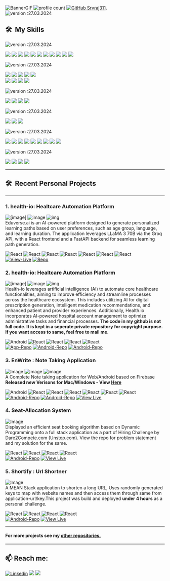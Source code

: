 ![BannerGIF](https://res.cloudinary.com/srvraj311/image/upload/v1698622202/github_xgbnga.jpg)
![profile count](https://komarev.com/ghpvc/?username=srvraj311&color=green) [![GitHub Srvraj311](https://img.shields.io/github/followers/srvraj311?label=follow&style=social)](https://github.com/srvraj311).  
![version :27.03.2024](https://img.shields.io/badge/Updated-27%20Apr%20,2024-0703fc?style=for-the-badge)

## 🛠 &nbsp;My Skills

![version :27.03.2024](https://img.shields.io/badge/%201-FRONTEND-5638ff?style=for-the-badge)

![](https://img.shields.io/badge/HTML-239120?style=for-the-badge&logo=html5&logoColor=white) ![](https://img.shields.io/badge/CSS-239120?&style=for-the-badge&logo=css3&logoColor=white) ![](https://img.shields.io/badge/JavaScript-F7DF1E?style=for-the-badge&logo=javascript&logoColor=black) ![](https://img.shields.io/badge/TypeScript-007ACC?style=for-the-badge&logo=typescript&logoColor=white) ![](https://img.shields.io/badge/Bootstrap-563D7C?style=for-the-badge&logo=bootstrap&logoColor=white)
![](https://img.shields.io/badge/React-20232A?style=for-the-badge&logo=react&logoColor=61DAFB) ![](https://img.shields.io/badge/Redux-593D88?style=for-the-badge&logo=redux&logoColor=white) ![](https://img.shields.io/badge/React_Router-CA4245?style=for-the-badge&logo=react-router&logoColor=white)
![](https://img.shields.io/badge/Angular-DD0031?style=for-the-badge&logo=angular&logoColor=white) ![](https://img.shields.io/badge/Ag_Grid-CA4245?style=for-the-badge&logo=aggrid&logoColor=white) ![](https://img.shields.io/badge/Jasmine-CA4245?style=for-the-badge&logo=jasmine&logoColor=white)

![version :27.03.2024](https://img.shields.io/badge/%202-BACKEND-5638ff?style=for-the-badge)

![](https://img.shields.io/badge/Java-ED8B00?style=for-the-badge&logo=openjdk&logoColor=white) ![](https://img.shields.io/badge/Spring_Boot-6DB33F?style=for-the-badge&logo=spring&logoColor=white) ![](https://img.shields.io/badge/Spring_Security-6DB33F?style=for-the-badge&logo=Spring-Security&logoColor=white)
![](https://img.shields.io/badge/Node.js-43853D?style=for-the-badge&logo=node.js&logoColor=white) ![](https://img.shields.io/badge/Express.js-404D59?style=for-the-badge)  
![](https://img.shields.io/badge/Python-3776AB?style=for-the-badge&logo=python&logoColor=white) ![](https://img.shields.io/badge/Flask-000000?style=for-the-badge&logo=flask&logoColor=white) ![](https://img.shields.io/badge/Numpy-000000?style=for-the-badge&logo=numpy&logoColor=white) ![](https://img.shields.io/badge/Pandas-000000?style=for-the-badge&logo=pandas&logoColor=white)

![version :27.03.2024](https://img.shields.io/badge/%203-MOBILE-5638ff?style=for-the-badge)

![](https://img.shields.io/badge/React_Native-20232A?style=for-the-badge&logo=react&logoColor=61DAFB) ![](https://img.shields.io/badge/Android-28d484?style=for-the-badge&logo=android-studio&logoColor=white) ![](https://img.shields.io/badge/Android_Studio-3DDC84?style=for-the-badge&logo=android-studio&logoColor=white) ![](https://img.shields.io/badge/XCode-20232A?style=for-the-badge&logo=xcode&logoColor=61DAFB)

![version :27.03.2024](https://img.shields.io/badge/%204-DATABASE-5638ff?style=for-the-badge)

![](https://img.shields.io/badge/MongoDB-4EA94B?style=for-the-badge&logo=mongodb&logoColor=white) ![](https://img.shields.io/badge/MySQL-00000F?style=for-the-badge&logo=mysql&logoColor=white) ![](https://img.shields.io/badge/Oracle_SQL-F80000?style=for-the-badge&logo=Oracle&logoColor=white)

![version :27.03.2024](https://img.shields.io/badge/%205-DEVOPS%20&%20Cloud-5638ff?style=for-the-badge)

![](https://img.shields.io/badge/Amazon_AWS-232F3E?style=for-the-badge&logo=amazon-aws&logoColor=white) ![](https://img.shields.io/badge/Microsoft_Azure-0089D6?style=for-the-badge&logo=microsoft-azure&logoColor=white) ![](https://img.shields.io/badge/Vercel-000000?style=for-the-badge&logo=vercel&logoColor=white)
![](https://img.shields.io/badge/Docker-1976D2?style=for-the-badge&logo=docker&logoColor=white) ![](https://img.shields.io/badge/GitLab_CI/CD-330F63?style=for-the-badge&logo=gitlab&logoColor=white) ![](https://img.shields.io/badge/Linux-FCC624?style=for-the-badge&logo=linux&logoColor=black) ![](https://img.shields.io/badge/mac%20os-000000?style=for-the-badge&logo=apple&logoColor=white) ![](https://img.shields.io/badge/Ansible-EE0000?style=for-the-badge&logo=ansible&logoColor=white) ![](https://img.shields.io/badge/VIM-%2311AB00.svg?&style=for-the-badge&logo=vim&logoColor=white)

![version :27.03.2024](https://img.shields.io/badge/%205-Design-5638ff?style=for-the-badge)

![](https://img.shields.io/badge/Figma-F24E1E?style=for-the-badge&logo=figma&logoColor=white) ![](https://img.shields.io/badge/Adobe%20XD-470137?style=for-the-badge&logo=Adobe%20XD&logoColor=#FF61F6) ![](https://img.shields.io/badge/Adobe%20Illustrator-FF9A00?style=for-the-badge&logo=adobe%20illustrator&logoColor=white) ![](https://img.shields.io/badge/Adobe%20Photoshop-31A8FF?style=for-the-badge&logo=Adobe%20Photoshop&logoColor=black)

---

## 🛠 &nbsp;Recent Personal Projects

---

### 1. health-io: Healtcare Automation Platform

![[image]](https://res.cloudinary.com/srvraj311/image/upload/c_pad,h_200/v1743875143/Screenshot_2025-04-05_231515_gbvfmb.png) ![image](https://res.cloudinary.com/srvraj311/image/upload/c_pad,h_200/v1743875143/Screenshot_2025-04-05_231533_yqnugo.png) ![img](https://res.cloudinary.com/srvraj311/image/upload/c_pad,h_200/v1743875144/Screenshot_2025-04-05_231508_zjlcka.png)  
Eduverse.ai is an AI-powered platform designed to generate personalized learning paths based on user preferences, such as age group, language, and learning duration. The application leverages LLaMA 3 70B via the Groq API, with a React frontend and a FastAPI backend for seamless learning path generation.

![React](https://img.shields.io/badge/-Python-05122A?style=flat&logo=python)
![React](https://img.shields.io/badge/-React_-05122A?style=flat&logo=react)
![React](https://img.shields.io/badge/-MongoDB-05122A?style=flat&logo=mongodb)
![React](https://img.shields.io/badge/-Fast_API-05122A?style=flat&logo=fastapi)
![React](https://img.shields.io/badge/-Bun-05122A?style=flat&logo=bun)
![React](https://img.shields.io/badge/-Vite-05122A?style=flat&logo=vite)
![React](https://img.shields.io/badge/-Ollama-05122A?style=flat&logo=ollama)  
 [![View-Live](https://img.shields.io/badge/VIEW--LIVE-%20-5638ff?style=for-the-badge&logo=material-ui&logoColor=white)](https://eduverse-backend-lqj5.onrender.com/)
[![Repo](https://img.shields.io/badge/GITHUB--REPO-%20-5638ff?style=for-the-badge&logo=material-ui&logoColor=white)](https://github.com/srvraj311/eduverse_ai)

### 2. health-io: Healtcare Automation Platform

![[image]](https://res.cloudinary.com/srvraj311/image/upload/c_pad,h_250/v1711701716/Screenshot_1711701636_z7orev.png) ![image](https://res.cloudinary.com/srvraj311/image/upload/c_pad,h_250/v1711701716/Screenshot_1711701628_y9hyvv.png) ![img](https://res.cloudinary.com/srvraj311/image/upload/c_pad,h_250/v1653310436/Screenshot_2022-05-23_at_6.21.35_PM_pdxxht.png)  
Health-io leverages artificial intelligence (AI) to automate core healthcare functionalities, aiming to improve efficiency and streamline processes across the healthcare ecosystem. This includes utilizing AI for digital prescription generation, intelligent medication recommendations, and enhanced patient and provider experiences. Additionally, Health.io incorporates AI-powered hospital account management to optimize administrative tasks and financial processes.
**The code in my github is not full code. It is kept in a seperate private repository for copyright purpose. If you want access to same, feel free to mail me.**

![Android](https://img.shields.io/badge/-Android-05122A?style=flat&logo=android) ![React](https://img.shields.io/badge/-MongoDB-05122A?style=flat&logo=mongodb) ![React](https://img.shields.io/badge/-React_Native-05122A?style=flat&logo=react) ![React](https://img.shields.io/badge/-Spring-05122A?style=flat&logo=spring) ![React](https://img.shields.io/badge/-Angular-05122A?style=flat&logo=angular)  
[![App-Repo](https://img.shields.io/badge/Mobile--APP-%20-5638ff?style=for-the-badge&logo=material-ui&logoColor=white)](https://github.com/srvraj311/health-io-app) [![Android-Repo](https://img.shields.io/badge/DESKTOP--APP-%20-5638ff?style=for-the-badge&logo=material-ui&logoColor=white)](https://github.com/srvraj311/health-io-hospital) [![Android-Repo](https://img.shields.io/badge/BACKEND--API-%20-5638ff?style=for-the-badge&logo=material-ui&logoColor=white)](https://github.com/srvraj311/health-io-api)

### 3. EnWrite : Note Taking Application

![Image](https://res.cloudinary.com/srvraj311/image/upload/c_scale,h_140/v1651097378/Screenshot_2022-04-28_at_3.39.29_AM_xwu1lo.png) ![image](https://res.cloudinary.com/srvraj311/image/upload/c_scale,h_140/v1626325667/Screenshot_20210715_103641_tniq8i.png) ![image](https://res.cloudinary.com/srvraj311/image/upload/c_scale,h_140/v1626325667/Screenshot_20210715_103649_ubdhbg.png)  
A Complete Note taking application for Web/Android based on Firebase
**Released new Verisons for Mac/Windows - View [Here](https://github.com/srvraj311/enwrite-angular/releases/tag/0.1.0)**

![Android](https://img.shields.io/badge/-Android-05122A?style=flat&logo=android) ![React](https://img.shields.io/badge/-React-05122A?style=flat&logo=react) ![React](https://img.shields.io/badge/-MongoDB-05122A?style=flat&logo=mongodb) ![React](https://img.shields.io/badge/-ExpressJS-05122A?style=flat&logo=express) ![React](https://img.shields.io/badge/-Angular-05122A?style=flat&logo=angular) ![React](https://img.shields.io/badge/-NodeJS-05122A?style=flat&logo=node.js) ![React](https://img.shields.io/badge/-Firebase-05122A?style=flat&logo=firebase)  
[![Android-Repo](https://img.shields.io/badge/Android-%20-5638ff?style=for-the-badge&logo=material-ui&logoColor=white)](https://github.com/srvraj311/enWrite-Android) [![Android-Repo](https://img.shields.io/badge/FRONTEND--WEB-%20-5638ff?style=for-the-badge&logo=material-ui&logoColor=white)](https://github.com/srvraj311/enWrite-angular) [![View Live](https://img.shields.io/badge/VIEW--LIVE-%20-5638ff?style=for-the-badge&logo=material-ui&logoColor=white)](https://enwrite-web.web.app)

### 4. Seat-Allocation System

![Image](https://res.cloudinary.com/srvraj311/image/upload/c_scale,w_190/v1649563429/Screenshot_2022-04-10_at_9.32.47_AM_vzxnch.png)  
Displayed an efficient seat booking algorithm based on Dynamic Programming onto a full stack application as a part of Hiring Challenge by Dare2Compete.com (Unstop.com). View the repo for problem statement and my solution for the same.

![React](https://img.shields.io/badge/-MongoDB-05122A?style=flat&logo=mongodb) ![React](https://img.shields.io/badge/-ExpressJS-05122A?style=flat&logo=express) ![React](https://img.shields.io/badge/-Angular-05122A?style=flat&logo=angular) ![React](https://img.shields.io/badge/-NodeJS-05122A?style=flat&logo=node.js)  
[![Android-Repo](https://img.shields.io/badge/CODEBASE-%20-5638ff?style=for-the-badge&logo=material-ui&logoColor=white)](https://github.com/srvraj311/seat-allocation-fullstack) [![View Live](https://img.shields.io/badge/VIEW--LIVE-%20-5638ff?style=for-the-badge&logo=material-ui&logoColor=white)](https://seat-allocation-fullstack.vercel.app/)

### 5. Shortify : Url Shortner

![Image](https://res.cloudinary.com/srvraj311/image/upload/c_scale,w_238/v1650611514/Screenshot_2022-04-22_at_12.36.33_PM_ewbfp5.png)  
A MEAN Stack application to shorten a long URL, Uses randomly generated keys to map with website names and then access them through same from application-url/key.This project was build and deployed **under 4 hours** as a personal challenge.

![React](https://img.shields.io/badge/-MongoDB-05122A?style=flat&logo=mongodb) ![React](https://img.shields.io/badge/-ExpressJS-05122A?style=flat&logo=express) ![React](https://img.shields.io/badge/-Angular-05122A?style=flat&logo=angular) ![React](https://img.shields.io/badge/-NodeJS-05122A?style=flat&logo=node.js)  
[![Android-Repo](https://img.shields.io/badge/CODEBASE-%20-5638ff?style=for-the-badge&logo=material-ui&logoColor=white)](https://github.com/srvraj311/shortify-url-shortener) [![View Live](https://img.shields.io/badge/VIEW--LIVE-%20-5638ff?style=for-the-badge&logo=material-ui&logoColor=white)](https://shrtfy.vercel.app/)

---

#### **For more projects see my [other repositories.](https://github.com/srvraj311?tab=repositories)**

---

## 📫 Reach me:

[![Linkedin](https://img.shields.io/badge/LinkedIn-0077B5?style=for-the-badge&logo=linkedin&logoColor=white)](https://www.linkedin.com/in/srvraj311/) [![](https://img.shields.io/badge/Gmail-D14836?style=for-the-badge&logo=gmail&logoColor=white)](mailto://sourabhraj311@gmail.com) [![](https://img.shields.io/badge/Google_Play-414141?style=for-the-badge&logo=google-play&logoColor=white)](https://play.google.com/store/apps/dev?id=8639471483097231208&hl=en_IN&gl=US)

